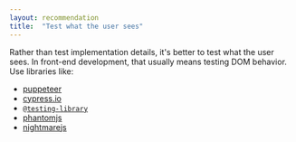 ```yaml
---
layout: recommendation
title:  "Test what the user sees"
---
```

Rather than test implementation details, it's better to test what the user sees.
In front-end development, that usually means testing DOM behavior. Use libraries
like:

* [puppeteer](https://github.com/puppeteer/puppeteer)
* [cypress.io](https://www.cypress.io/)
* [`@testing-library`](https://testing-library.com/)
* [phantomjs](https://phantomjs.org/)
* [nightmarejs](https://github.com/segmentio/nightmare)
